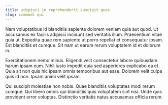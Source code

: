 ```yaml
---
title: adipisci in reprehenderit suscipit quos
slug: commodi qui
---
```


Nam voluptatibus id blanditiis sapiente dolorem veniam quia aut quod. Ut accusamus ex facilis adipisci incidunt sed veritatis illum. Praesentium vitae quia ut. Expedita quae rem sapiente ut porro repellat et consequatur ipsam. Est blanditiis et cumque. Sit nam ut earum rerum voluptatem id et dolorum in.

Exercitationem nemo minus. Eligendi velit consectetur labore quibusdam harum ipsam eum. Nihil iusto impedit quia sed asperiores explicabo ea et. Quia sit non quis hic ipsam omnis temporibus aut esse. Dolorem velit culpa quis id non. Ipsam animi velit ipsam.

Qui suscipit molestiae non nobis. Quae blanditiis voluptates modi rerum cumque. Qui libero omnis qui blanditiis quis voluptatem sint nisi. Unde quis provident error voluptas. Distinctio veritatis natus accusamus officia rerum.
